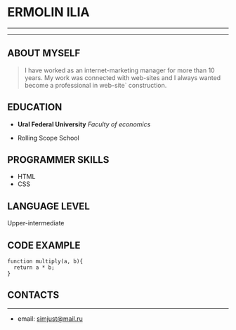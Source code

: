 # ERMOLIN ILIA

***
***
## ABOUT  MYSELF

>I have worked as an internet-marketing manager for more than 10 years.
My work was connected with web-sites and I always wanted become a professional in web-site` construction.

## EDUCATION
   * **Ural Federal University**
     *Faculty of economics*

   * Rolling Scope School

## PROGRAMMER SKILLS
   * HTML
   * CSS

## LANGUAGE LEVEL
Upper-intermediate

## CODE EXAMPLE
```
function multiply(a, b){
  return a * b;
}
```

## CONTACTS
***

   * email: simjust@mail.ru
